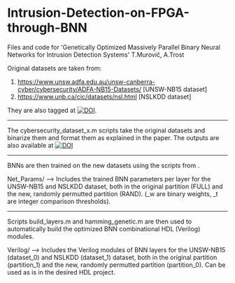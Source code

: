 # Intrusion-Detection-on-FPGA-through-BNN

Files and code for 'Genetically Optimized Massively Parallel Binary Neural Networks for Intrusion Detection Systems' T.Murovič, A.Trost

Original datasets are taken from:
1. https://www.unsw.adfa.edu.au/unsw-canberra-cyber/cybersecurity/ADFA-NB15-Datasets/ [UNSW-NB15 dataset]
2. https://www.unb.ca/cic/datasets/nsl.html [NSLKDD dataset]

They are also tagged at [![DOI](https://zenodo.org/badge/DOI/10.5281/zenodo.3768048.svg)](https://doi.org/10.5281/zenodo.3768048).

-------------------------------------------------------------------------------------------------------------------------------
The cybersecurity_dataset_x.m scripts take the original datasets and binarize them and format them as explained in the paper. The outputs are also available at [![DOI](https://zenodo.org/badge/DOI/10.5281/zenodo.3768070.svg)](https://doi.org/10.5281/zenodo.3768070)

--------------------------------------------------------------------------------------------------------------------------------
BNNs are then trained on the new datasets using the scripts from .

Net_Params/ --> Includes the trained BNN parameters per layer for the UNSW-NB15 and NSLKDD dataset, both in the original partition (FULL) and the new, randomly permutted partition (RAND). (_w are binary weights, _t are integer comparison thresholds). 

--------------------------------------------------------------------------------------------------------------------------------
Scripts build_layers.m and hamming_genetic.m are then used to automatically build the optimized BNN combinational HDL (Verilog) modules.

Verilog/ --> Includes the Verilog modules of BNN layers for the UNSW-NB15 (dataset_0) and NSLKDD (dataset_1) dataset, both in the original partition (partition_1) and the new, randomly permutted partition (partition_0). Can be used as is in the desired HDL project. 






